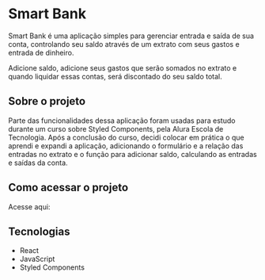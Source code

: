 # Smart Bank

Smart Bank é uma aplicação simples para gerenciar entrada e saída de sua conta, controlando seu saldo através de um extrato com seus gastos e entrada de dinheiro. 

Adicione saldo, adicione seus gastos que serão somados no extrato e quando liquidar essas contas, será discontado do seu saldo total.

## Sobre o projeto

Parte das funcionalidades dessa aplicação foram usadas para estudo durante um curso sobre Styled Components, pela Alura Escola de Tecnologia. Após a conclusão do curso, decidi colocar em prática o que aprendi e expandi a aplicação, adicionando o formulário e a relação das entradas no extrato e o função para adicionar saldo, calculando as entradas e saídas da conta.

## Como acessar o projeto

Acesse aqui:

## Tecnologias

- React
- JavaScript
- Styled Components